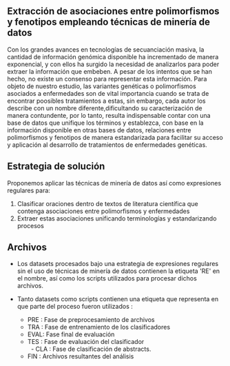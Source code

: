 ## Extracción de asociaciones entre polimorfismos y fenotipos empleando técnicas de minería de datos 

Con los grandes avances en tecnologías de secuanciación masiva, la cantidad de información genómica disponible ha incrementado de manera exponencial, y con ellos ha surgido la necesidad de analizarlos para poder extraer la información que embeben. A pesar de los intentos que se han hecho, no existe un consenso para representar esta información. Para objeto de nuestro estudio, las variantes genéticas o polimorfismos asociados a enfermedades son de vital importancia cuando se trata de encontrar poosibles tratamientos a estas, sin embargo, cada autor los describe con un nombre diferente,dificultando su caracterización de manera contundente, por lo tanto, resulta indispensable contar con una base de datos que unifique los términos y establezca, con base en la información disponible en otras bases de datos, relaciones entre polimorfismos y fenotipos de manera estandarizada para facilitar su acceso y aplicación al desarrollo de tratamientos de enfermedades genéticas.

## Estrategia de solución 

Proponemos aplicar las técnicas de minería de datos así como expresiones regulares para:
1) Clasificar oraciones dentro de textos de literatura científica que contenga asociaciones entre polimorfismos y enfermedades 
2) Extraer estas asociaciones unificando terminologías y estandarizando procesos 

## Archivos 

* Los datasets procesados bajo una estrategia de expresiones regulares sin el uso de técnicas de minería de datos contienen la etiqueta 'RE' en el nombre, así como los scripts utilizados para procesar dichos archivos. 

* Tanto datasets como scripts contienen una etiqueta que representa en que parte del proceso fueron utilizados :
   - PRE : Fase de preprocesamiento de archivos
   - TRA : Fase de entrenamiento de los clasificadores 
   - EVAL: Fase final de evaluación     
   - TES : Fase de evaluación del clasificador     
   - CLA : Fase de clasificación de abstracts.  
   - FIN : Archivos resultantes del análisis
